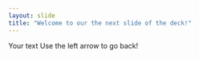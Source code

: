 ```yaml
---
layout: slide
title: "Welcome to our the next slide of the deck!"
---
```

Your text
Use the left arrow to go back!
 
